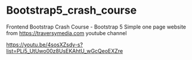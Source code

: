 # Bootstrap5_crash_course

Frontend Bootstrap Crash Course - Bootstrap 5
Simple one page website  from https://traversymedia.com youtube channel

https://youtu.be/4sosXZsdy-s?list=PLi5_UtUwo00z8UsEKAhtU_wGcQeoEXZre
